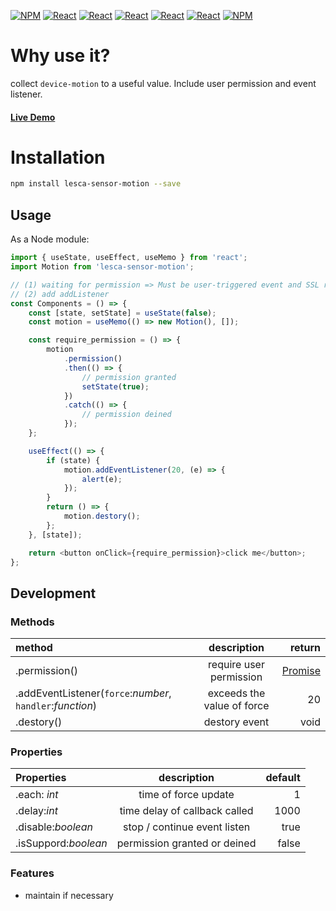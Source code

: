 [![NPM](https://img.shields.io/badge/NPM-ba443f?style=for-the-badge&logo=npm&logoColor=white)](https://www.npmjs.com/) [![React](https://img.shields.io/badge/Node.js-43853D?style=for-the-badge&logo=node.js&logoColor=white)](https://nodejs.org/en/) [![React](https://img.shields.io/badge/-ReactJs-61DAFB?style=for-the-badge&logo=react&logoColor=white)](https://zh-hant.reactjs.org/) [![React](https://img.shields.io/badge/Less-1d365d?style=for-the-badge&logo=less&logoColor=white)](https://lesscss.org/) [![React](https://img.shields.io/badge/HTML5-E34F26?style=for-the-badge&logo=html5&logoColor=white)](https://www.w3schools.com/html/) [![React](https://img.shields.io/badge/-CSS3-1572B6?style=for-the-badge&logo=css3&logoColor=white)](https://www.w3schools.com/css/) [![NPM](https://img.shields.io/badge/DEV-Jameshsu1125-9cf?style=for-the-badge)](https://www.npmjs.com/~jameshsu1125)

# Why use it?

collect `device-motion` to a useful value. Include user permission and event listener.

#### [Live Demo](https://jameshsu1125.github.io/lesca-sensor-motion/)

# Installation

```sh
npm install lesca-sensor-motion --save
```

## Usage

As a Node module:

```javascript
import { useState, useEffect, useMemo } from 'react';
import Motion from 'lesca-sensor-motion';

// (1) waiting for permission => Must be user-triggered event and SSL required
// (2) add addListener
const Components = () => {
	const [state, setState] = useState(false);
	const motion = useMemo(() => new Motion(), []);

	const require_permission = () => {
		motion
			.permission()
			.then(() => {
				// permission granted
				setState(true);
			})
			.catch(() => {
				// permission deined
			});
	};

	useEffect(() => {
		if (state) {
			motion.addEventListener(20, (e) => {
				alert(e);
			});
		}
		return () => {
			motion.destory();
		};
	}, [state]);

	return <button onClick={require_permission}>click me</button>;
};
```

## Development

### Methods

| method | description | return |
| :-- | :-: | --: |
| .permission() | require user permission | [Promise](https://developer.mozilla.org/en-US/docs/Web/JavaScript/Reference/Global_Objects/Promise) |
| .addEventListener(`force`:_number_, `handler`:_function_) | exceeds the value of force | 20 |
| .destory() | destory event | void |

### Properties

| Properties           |          description          | default |
| :------------------- | :---------------------------: | ------: |
| .each: _int_         |     time of force update      |       1 |
| .delay:_int_         | time delay of callback called |    1000 |
| .disable:_boolean_   | stop / continue event listen  |    true |
| .isSuppord:_boolean_ | permission granted or deined  |   false |

### Features

- maintain if necessary
